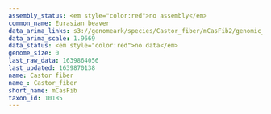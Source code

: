```yaml
---
assembly_status: <em style="color:red">no assembly</em>
common_name: Eurasian beaver
data_arima_links: s3://genomeark/species/Castor_fiber/mCasFib2/genomic_data/arima/<br>
data_arima_scale: 1.9669
data_status: <em style="color:red">no data</em>
genome_size: 0
last_raw_data: 1639864056
last_updated: 1639870138
name: Castor fiber
name_: Castor_fiber
short_name: mCasFib
taxon_id: 10185
---
```

